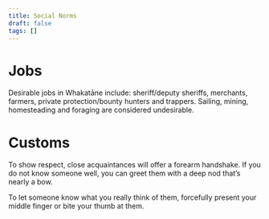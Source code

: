 ```yaml
---
title: Social Norms
draft: false
tags: []
---
```

# Jobs
Desirable jobs in Whakatāne include: sheriff/deputy sheriffs, merchants, farmers, private protection/bounty hunters and trappers. Sailing, mining, homesteading and foraging are considered undesirable.
# Customs
To show respect, close acquaintances will offer a forearm handshake. If you do not know someone well, you can greet them with a deep nod that’s nearly a bow.

To let someone know what you really think of them, forcefully present your middle finger or bite your thumb at them.